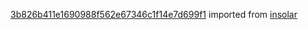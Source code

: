 [3b826b411e1690988f562e67346c1f14e7d699f1](https://github.com/insolar/insolar/commit/3b826b411e1690988f562e67346c1f14e7d699f1) imported from [insolar](https://github.com/insolar/insolar)
